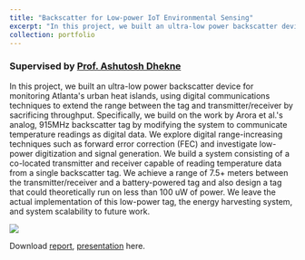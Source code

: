 ```yaml
---
title: "Backscatter for Low-power IoT Environmental Sensing"
excerpt: "In this project, we built an ultra-low power backscatter device for monitoring Atlanta's urban heat islands, using digital communications techniques to extend the range between the tag and transmitter/receiver by sacrificing throughput. Specifically, we build on the work by Arora et al.'s analog, 915MHz backscatter tag by modifying the system to communicate temperature readings as digital data. We explore digital range-increasing techniques such as forward error correction (FEC) and investigate low-power digitization and signal generation. We build a system consisting of a co-located transmitter and receiver capable of reading temperature data from a single backscatter tag."
collection: portfolio
---
```


### Supervised by [Prof. Ashutosh Dhekne](https://faculty.cc.gatech.edu/~dhekne/)

In this project, we built an ultra-low power backscatter device for monitoring Atlanta's urban heat islands, using digital communications techniques to extend the range between the tag and transmitter/receiver by sacrificing throughput. Specifically, we build on the work by Arora et al.'s analog, 915MHz backscatter tag by modifying the system to communicate temperature readings as digital data. We explore digital range-increasing techniques such as forward error correction (FEC) and investigate low-power digitization and signal generation. We build a system consisting of a co-located transmitter and receiver capable of reading temperature data from a single backscatter tag. We achieve a range of 7.5+ meters between the transmitter/receiver and a battery-powered tag and also design a tag that could theoretically run on less than 100 uW of power. We leave the actual implementation of this low-power tag, the energy harvesting system, and system scalability to future work.

![](/images/2023-backscatter.png)

Download [report](/files/CS8803_MCI_BackscatterProjectReport.pdf), [presentation](/files/CS8803_MCI_BackscatterPresentation.pdf) here.